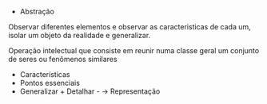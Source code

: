 * Abstração

Observar diferentes elementos e observar as caracteristicas de cada um, isolar um objeto da realidade e generalizar.

Operação intelectual que consiste em reunir numa classe geral um conjunto de seres ou fenômenos similares

- Características
- Pontos essenciais
- Generalizar + Detalhar -
-> Representação